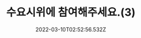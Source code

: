 ---
weight: "3"
title: "수요시위에 참여해주세요.(3)"
date: 2022-03-10T02:52:56.532Z
image: https://media.womenandwar.net/web/img/첫수요집회 사본.jpg
button_name: 더 알아보기
button_url: /donate-and-support/support/
home_sticky: true
pinned: false
---